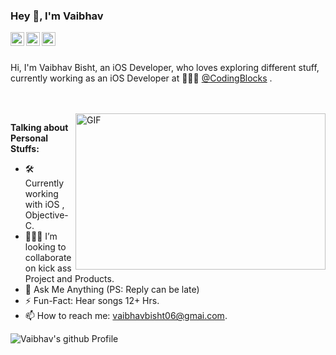 ### Hey 👋, I'm Vaibhav 

<a href="https://twitter.com/Bisht06Vaibhav">
  <img align="left" alt="Vaibhav Bisht | Twitter" width="22px" src="https://cdn.jsdelivr.net/npm/simple-icons@v3/icons/twitter.svg" />
</a>
<a href="https://www.linkedin.com/in/vaibhav-bisht-00b644165/">
  <img align="left" alt="Pulkit's LinkdeIN" width="22px" src="https://cdn.jsdelivr.net/npm/simple-icons@v3/icons/linkedin.svg" />
</a>
<a href="https://medium.com/@vaibhavbisht06">
  <img align="left" alt="Tathagat's LinkdeIN" width="22px" src="https://cdn.jsdelivr.net/npm/simple-icons@v3/icons/medium.svg" />
</a>

<br />
<br />

Hi, I'm Vaibhav Bisht, an iOS Developer, who loves exploring different stuff, currently working as an iOS Developer at 🙍🏽‍♂️ [@CodingBlocks](https://github.com/coding-blocks/) .

<br/>
<br/>

  <img align="right" height="250" width="400" alt="GIF" src="https://magiccopy.xyz/assets/images/hadder.gif" alt="5083e0a2a7dcaae07c142e8b87036a27" />

**Talking about Personal Stuffs:**

- 🛠 Currently working with iOS , Objective-C.
- 👨🏻‍💻 I’m looking to collaborate on kick ass Project and Products.
- 💬 Ask Me Anything (PS: Reply can be late)
- ⚡️ Fun-Fact: Hear songs 12+ Hrs.
- 📫 How to reach me: vaibhavbisht06@gmai.com.

![Vaibhav's github Profile](https://github-readme-stats.vercel.app/api?username=vaibhavbisht06&show_icons=true&hide_border=true)
